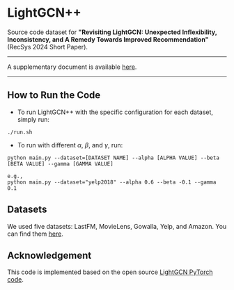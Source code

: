 # LightGCN++
Source code dataset for **"Revisiting LightGCN: Unexpected Inflexibility, Inconsistency, and A Remedy Towards Improved Recommendation"** (RecSys 2024 Short Paper). 

---

A supplementary document is available [here](supplementary_document.pdf).

---

## How to Run the Code
* To run LightGCN++ with the specific configuration for each dataset, simply run:
```
./run.sh
```
* To run with different $\alpha$, $\beta$, and $\gamma$, run:
```
python main.py --dataset=[DATASET NAME] --alpha [ALPHA VALUE] --beta [BETA VALUE] --gamma [GAMMA VALUE]

e.g.,
python main.py --dataset="yelp2018" --alpha 0.6 --beta -0.1 --gamma 0.1
```

## Datasets
We used five datasets: LastFM, MovieLens, Gowalla, Yelp, and Amazon. You can find them [here](data).

## Acknowledgement
This code is implemented based on the open source [LightGCN PyTorch code](https://github.com/gusye1234/LightGCN-PyTorch).
